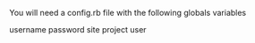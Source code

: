 You will need a config.rb file with the following globals variables

username
password
site
project
user
